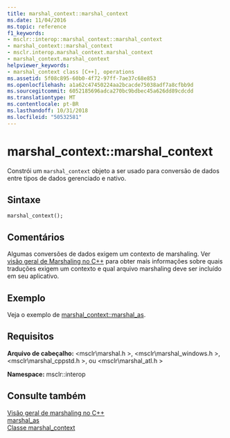 ```yaml
---
title: marshal_context::marshal_context
ms.date: 11/04/2016
ms.topic: reference
f1_keywords:
- msclr::interop::marshal_context::marshal_context
- marshal_context::marshal_context
- msclr.interop.marshal_context.marshal_context
- marshal_context.marshal_context
helpviewer_keywords:
- marshal_context class [C++], operations
ms.assetid: 5f08c895-60b0-4f72-97ff-7ae37c68e853
ms.openlocfilehash: a1a62c47450224aa2bcacde75038adf7a8cfbb9d
ms.sourcegitcommit: 6052185696adca270bc9bdbec45a626dd89cdcdd
ms.translationtype: MT
ms.contentlocale: pt-BR
ms.lasthandoff: 10/31/2018
ms.locfileid: "50532581"
---
```

# <a name="marshalcontextmarshalcontext"></a>marshal_context::marshal_context

Constrói um `marshal_context` objeto a ser usado para conversão de dados entre tipos de dados gerenciado e nativo.

## <a name="syntax"></a>Sintaxe

```
marshal_context();
```

## <a name="remarks"></a>Comentários

Algumas conversões de dados exigem um contexto de marshaling. Ver [visão geral de Marshaling no C++](../dotnet/overview-of-marshaling-in-cpp.md) para obter mais informações sobre quais traduções exigem um contexto e qual arquivo marshaling deve ser incluído em seu aplicativo.

## <a name="example"></a>Exemplo

Veja o exemplo de [marshal_context::marshal_as](../dotnet/marshal-context-marshal-as.md).

## <a name="requirements"></a>Requisitos

**Arquivo de cabeçalho:** \<msclr\marshal.h >, \<msclr\marshal_windows.h >, \<msclr\marshal_cppstd.h >, ou \<msclr\marshal_atl.h >

**Namespace:** msclr::interop

## <a name="see-also"></a>Consulte também

[Visão geral de marshaling no C++](../dotnet/overview-of-marshaling-in-cpp.md)<br/>
[marshal_as](../dotnet/marshal-as.md)<br/>
[Classe marshal_context](../dotnet/marshal-context-class.md)
